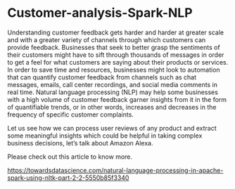 # Customer-analysis-Spark-NLP

Understanding customer feedback gets harder and harder at greater scale and with a greater variety of channels through which customers can provide feedback. Businesses that seek to better grasp the sentiments of their customers might have to sift through thousands of messages in order to get a feel for what customers are saying about their products or services.
In order to save time and resources, businesses might look to automation that can quantify customer feedback from channels such as chat messages, emails, call center recordings, and social media comments in real time. Natural language processing (NLP) may help some businesses with a high volume of customer feedback garner insights from it in the form of quantifiable trends, or in other words, increases and decreases in the frequency of specific customer complaints.


Let us see how we can process user reviews of any product and extract some meaningful insights which could be helpful in taking complex business decisions, let’s talk about Amazon Alexa.

Please check out this article to know more.

https://towardsdatascience.com/natural-language-processing-in-apache-spark-using-nltk-part-2-2-5550b85f3340
